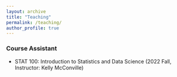 ```yaml
---
layout: archive
title: "Teaching"
permalink: /teaching/
author_profile: true
---
```


### Course Assistant

- STAT 100: Introduction to Statistics and Data Science
            (2022 Fall, Instructor: Kelly McConville) 

